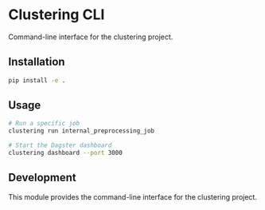 # Clustering CLI

Command-line interface for the clustering project.

## Installation

```bash
pip install -e .
```

## Usage

```bash
# Run a specific job
clustering run internal_preprocessing_job

# Start the Dagster dashboard
clustering dashboard --port 3000
```

## Development

This module provides the command-line interface for the clustering project. 
